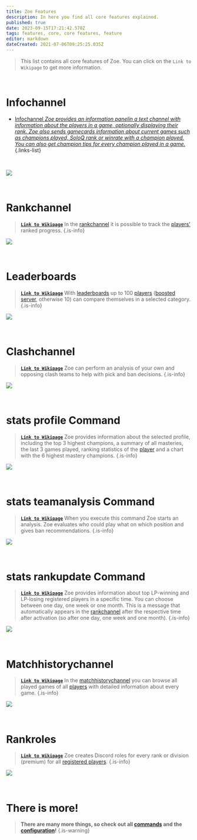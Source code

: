 ```yaml
---
title: Zoe Features
description: In here you find all core features explained.
published: true
date: 2023-09-15T17:21:42.578Z
tags: features, core, core features, feature
editor: markdown
dateCreated: 2021-07-06T09:25:25.035Z
---
```



> This list contains all core features of Zoe. You can click on the `Link to Wikipage`  to get more information.

<br> 

# Infochannel

-  [<i class="mdi mdi-information-outline"></i> Infochannel *Zoe provides an information panelin a text channel with information about the players in a game, optionally displaying their rank. Zoe also sends gamecards information about current games such as champions played, SoloQ rank or winrate with a champion played. You can also get champion tips for every champion played in a game.*](/en/features/infoChannel/) 
{.links-list}

<br>
 
![](/en_/en_infochannel.png)

<br> 
  
# Rankchannel

> [**`Link to Wikipage`**](https://wiki.zoe-discord-bot.ch/en/features/rankChannel/)
>In the [rankchannel](/en/features/rankChannel) it is possible to track the [players'](/en/terms/player) ranked progress. 
>{.is-info}

![](/en_/en_rankchannel_message.png)

<br>
    
# Leaderboards
> [**`Link to Wikipage`**](https://wiki.zoe-discord-bot.ch/en/features/leaderboards/)
With [leaderboards](/en/features/leaderboards) up to 100 [players](/en/terms/player) ([boosted server](/en/http://wiki.zoe-discord-bot.ch/en/Zoe-Points-And-Boosting), otherwise 10) can compare themselves in a selected category.  
>{.is-info}

![](/en_/en_leaderboard_championmasterypoints.png)

<br>
    
# Clashchannel
> [**`Link to Wikipage`**](https://wiki.zoe-discord-bot.ch/en/features/clashChannel/)
>Zoe can perform an analysis of your own and opposing clash teams to help with pick and ban decisions. 
>{.is-info}

![](/new_clashinactive.png)

<br>
   
# stats profile Command
> [**`Link to Wikipage`**](https://wiki.zoe-discord-bot.ch/en/commands/stats/profile)
>Zoe provides information about the selected profile, including the top 3 highest champions, a summary of all masteries, the last 3 games played, ranking statistics of the [player](/en/terms/player) and a chart with the 6 highest mastery champions.
>{.is-info}
 
![](/en_/en_stats_profile.png)

<br>
    
# stats teamanalysis Command
> [**`Link to Wikipage`**](https://wiki.zoe-discord-bot.ch/en/commands/stats/teamAnalysis)
>When you execute this command Zoe starts an analysis. Zoe evaluates who could play what on which position and gives ban recommendations.
>{.is-info}

![](/en_/en_stats_teamanalysis_picks.png)

<br>

# stats rankupdate Command
> [**`Link to Wikipage`**](https://wiki.zoe-discord-bot.ch/en/commands/stats/rankupdate)
>Zoe provides information about top LP-winning and LP-losing registered players in a specific time. You can choose between one day, one week or one month.
This is a message that automatically appears in the [rankchannel](/en/features/rankChannel) after the respective time after activation (so after one day, one week and one month).
>{.is-info}

![](/en_/en_stats_rankupdate.png)

<br>

# Matchhistorychannel
> [**`Link to Wikipage`**](https://wiki.zoe-discord-bot.ch/en/features/matchhistoryChannel)
>In the [matchhistorychannel](/en/features/matchhistoryChannel) you can browse all played games of all [players](/en/terms/player) with detailed information about every game.
>{.is-info}

![](/en_/en_matchhistorychannel_message_default.png)

<br>
 
# Rankroles
> [**`Link to Wikipage`**](https://wiki.zoe-discord-bot.ch/en/features/rankroles)
>Zoe creates Discord roles for every rank or division (premium) for all [registered players](/en/terms/player).
>{.is-info}

![](/improved_rankroles_5.png)

<br>
  
 # There is more!
  
> **There are many more things, so check out all [commands](https://wiki.zoe-discord-bot.ch/en/commands) and the [configuration](https://wiki.zoe-discord-bot.ch/en/Zoe-Configuration/)!**
>{.is-warning}


